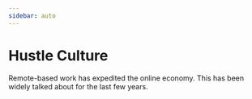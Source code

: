 ```yaml
---
sidebar: auto
---
```


# Hustle Culture

Remote-based work has expedited the online economy. This has been widely talked about for the last few years. 
